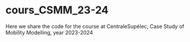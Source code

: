 # cours_CSMM_23-24
Here we share the code for the course at CentraleSupélec, Case Study of Mobility Modelling, year 2023-2024
